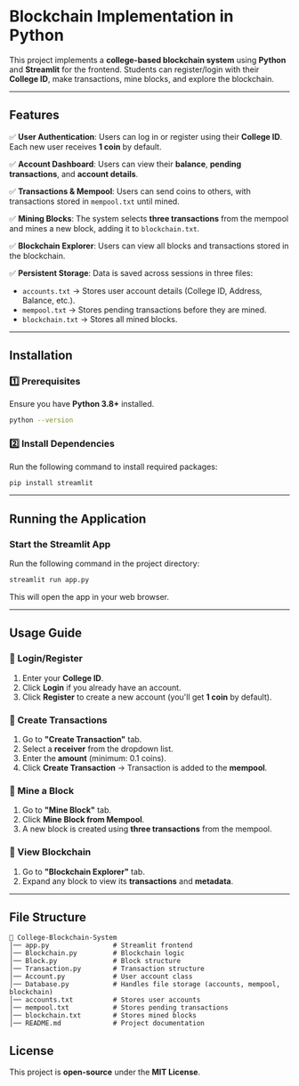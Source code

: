 # Blockchain Implementation in Python

This project implements a **college-based blockchain system** using **Python** and **Streamlit** for the frontend. Students can register/login with their **College ID**, make transactions, mine blocks, and explore the blockchain.

---

## Features

✅ **User Authentication**: Users can log in or register using their **College ID**. Each new user receives **1 coin** by default.

✅ **Account Dashboard**: Users can view their **balance**, **pending transactions**, and **account details**.

✅ **Transactions & Mempool**: Users can send coins to others, with transactions stored in `mempool.txt` until mined.

✅ **Mining Blocks**: The system selects **three transactions** from the mempool and mines a new block, adding it to `blockchain.txt`.

✅ **Blockchain Explorer**: Users can view all blocks and transactions stored in the blockchain.

✅ **Persistent Storage**: Data is saved across sessions in three files:
   - `accounts.txt` → Stores user account details (College ID, Address, Balance, etc.).
   - `mempool.txt` → Stores pending transactions before they are mined.
   - `blockchain.txt` → Stores all mined blocks.

---

## Installation

### **1️⃣ Prerequisites**
Ensure you have **Python 3.8+** installed.

```sh
python --version
```

### **2️⃣ Install Dependencies**
Run the following command to install required packages:

```sh
pip install streamlit
```

---

## Running the Application

### **Start the Streamlit App**
Run the following command in the project directory:

```sh
streamlit run app.py
```

This will open the app in your web browser.

---

## Usage Guide

### **🔹 Login/Register**
1. Enter your **College ID**.
2. Click **Login** if you already have an account.
3. Click **Register** to create a new account (you'll get **1 coin** by default).

### **🔹 Create Transactions**
1. Go to **"Create Transaction"** tab.
2. Select a **receiver** from the dropdown list.
3. Enter the **amount** (minimum: 0.1 coins).
4. Click **Create Transaction** → Transaction is added to the **mempool**.

### **🔹 Mine a Block**
1. Go to **"Mine Block"** tab.
2. Click **Mine Block from Mempool**.
3. A new block is created using **three transactions** from the mempool.

### **🔹 View Blockchain**
1. Go to **"Blockchain Explorer"** tab.
2. Expand any block to view its **transactions** and **metadata**.

---

## File Structure

```plaintext
📂 College-Blockchain-System
│── app.py                # Streamlit frontend
│── Blockchain.py         # Blockchain logic
│── Block.py              # Block structure
│── Transaction.py        # Transaction structure
│── Account.py            # User account class
│── Database.py           # Handles file storage (accounts, mempool, blockchain)
│── accounts.txt          # Stores user accounts
│── mempool.txt           # Stores pending transactions
│── blockchain.txt        # Stores mined blocks
│── README.md             # Project documentation
```

## License
This project is **open-source** under the **MIT License**.

